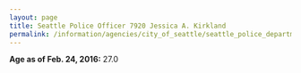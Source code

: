 ```yaml
---
layout: page
title: Seattle Police Officer 7920 Jessica A. Kirkland
permalink: /information/agencies/city_of_seattle/seattle_police_department/copbook/7920/
---
```


**Age as of Feb. 24, 2016:** 27.0

